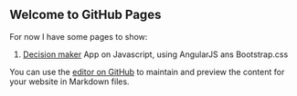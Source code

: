 ## Welcome to GitHub Pages

For now I have some pages to show:
1) [Decision maker](https://afafil.github.io/portfolio/01DecisionMaker/) App on Javascript, using AngularJS ans Bootstrap.css 





You can use the [editor on GitHub](https://github.com/Afafil/portfolio/edit/master/index.md) to maintain and preview the content for your website in Markdown files.
